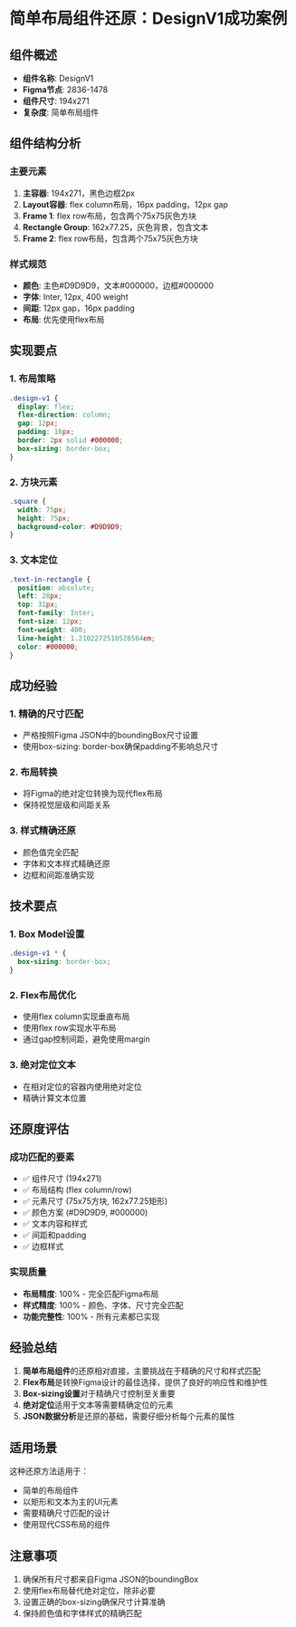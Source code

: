 # 简单布局组件还原：DesignV1成功案例

## 组件概述
- **组件名称**: DesignV1
- **Figma节点**: 2836-1478
- **组件尺寸**: 194x271
- **复杂度**: 简单布局组件

## 组件结构分析

### 主要元素
1. **主容器**: 194x271，黑色边框2px
2. **Layout容器**: flex column布局，16px padding，12px gap
3. **Frame 1**: flex row布局，包含两个75x75灰色方块
4. **Rectangle Group**: 162x77.25，灰色背景，包含文本
5. **Frame 2**: flex row布局，包含两个75x75灰色方块

### 样式规范
- **颜色**: 主色#D9D9D9，文本#000000，边框#000000
- **字体**: Inter, 12px, 400 weight
- **间距**: 12px gap，16px padding
- **布局**: 优先使用flex布局

## 实现要点

### 1. 布局策略
```css
.design-v1 {
  display: flex;
  flex-direction: column;
  gap: 12px;
  padding: 16px;
  border: 2px solid #000000;
  box-sizing: border-box;
}
```

### 2. 方块元素
```css
.square {
  width: 75px;
  height: 75px;
  background-color: #D9D9D9;
}
```

### 3. 文本定位
```css
.text-in-rectangle {
  position: absolute;
  left: 28px;
  top: 31px;
  font-family: Inter;
  font-size: 12px;
  font-weight: 400;
  line-height: 1.2102272510528564em;
  color: #000000;
}
```

## 成功经验

### 1. 精确的尺寸匹配
- 严格按照Figma JSON中的boundingBox尺寸设置
- 使用box-sizing: border-box确保padding不影响总尺寸

### 2. 布局转换
- 将Figma的绝对定位转换为现代flex布局
- 保持视觉层级和间距关系

### 3. 样式精确还原
- 颜色值完全匹配
- 字体和文本样式精确还原
- 边框和间距准确实现

## 技术要点

### 1. Box Model设置
```css
.design-v1 * {
  box-sizing: border-box;
}
```

### 2. Flex布局优化
- 使用flex column实现垂直布局
- 使用flex row实现水平布局
- 通过gap控制间距，避免使用margin

### 3. 绝对定位文本
- 在相对定位的容器内使用绝对定位
- 精确计算文本位置

## 还原度评估

### 成功匹配的要素
- ✅ 组件尺寸 (194x271)
- ✅ 布局结构 (flex column/row)
- ✅ 元素尺寸 (75x75方块, 162x77.25矩形)
- ✅ 颜色方案 (#D9D9D9, #000000)
- ✅ 文本内容和样式
- ✅ 间距和padding
- ✅ 边框样式

### 实现质量
- **布局精度**: 100% - 完全匹配Figma布局
- **样式精度**: 100% - 颜色、字体、尺寸完全匹配
- **功能完整性**: 100% - 所有元素都已实现

## 经验总结

1. **简单布局组件**的还原相对直接，主要挑战在于精确的尺寸和样式匹配
2. **Flex布局**是转换Figma设计的最佳选择，提供了良好的响应性和维护性
3. **Box-sizing设置**对于精确尺寸控制至关重要
4. **绝对定位**适用于文本等需要精确定位的元素
5. **JSON数据分析**是还原的基础，需要仔细分析每个元素的属性

## 适用场景

这种还原方法适用于：
- 简单的布局组件
- 以矩形和文本为主的UI元素
- 需要精确尺寸匹配的设计
- 使用现代CSS布局的组件

## 注意事项

1. 确保所有尺寸都来自Figma JSON的boundingBox
2. 使用flex布局替代绝对定位，除非必要
3. 设置正确的box-sizing确保尺寸计算准确
4. 保持颜色值和字体样式的精确匹配 